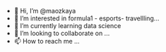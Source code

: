 - 👋 Hi, I’m @maozkaya
- 👀 I’m interested in formula1 - esports- travellling...
- 🌱 I’m currently learning data science
- 💞️ I’m looking to collaborate on ...
- 📫 How to reach me ...

<!---
maozkaya/maozkaya is a ✨ special ✨ repository because its `README.md` (this file) appears on your GitHub profile.
You can click the Preview link to take a look at your changes.
--->
